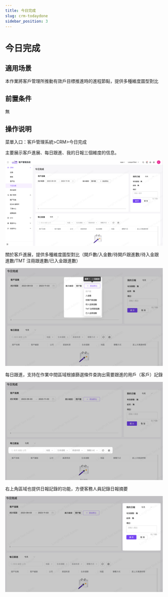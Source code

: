 ```yaml
---
title: 今日完成
slug: crm-todaydone
sidebar_position: 3
---
```



# 今日完成

## 適用场景

本作業將客戶管理所推動有效戶目標推進時的進程節點，提供多種維度圖型對比

## 前置条件

無

## 操作说明

菜單入口：客戶管理系統>CRM>今日完成

主要展示客戶進展、每日跟進、我的日報三個維度的信息。

<img src="./assets/VwTCbpBdgofbp0xL7nJcP1hBnNT.png"/>

關於客戶進展，提供多種維度圖型對比（開戶數/入金數/待開戶跟進數/待入金跟進數/TMT 注冊跟進數/已入金跟進數）

<img src="./assets/GWZcbaqtKoSFalxyMKIcVJnbnZg.png"/>

每日跟進，支持在作業中間區域根據篩選條件查詢出需要跟進的用戶（客戶）記錄

<img src="./assets/Rs5Xb139oodsV6xbVptce70jnFd.png"/>

右上角區域也提供日報記錄的功能，方便客務人員記錄日報摘要

<img src="./assets/CR5abixOyoXiUCxWcG7ckw7In9c.png"/>

